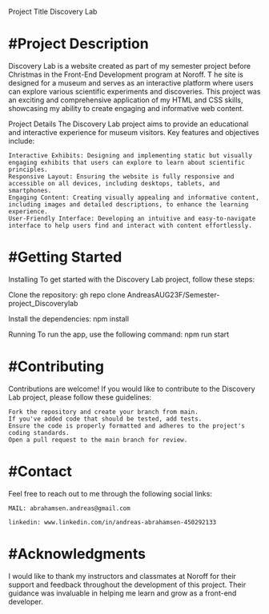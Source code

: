 Project Title
  Discovery Lab

# #Project Description
  Discovery Lab is a website created as part of my semester project before Christmas in the Front-End Development program at Noroff. T
  he site is designed for a museum and serves as an interactive platform where users can explore various scientific experiments and discoveries. 
  This project was an exciting and comprehensive application of my HTML and CSS skills, showcasing my ability to create engaging and informative web content.

Project Details
  The Discovery Lab project aims to provide an educational and interactive experience for museum visitors. Key features and objectives include:

    Interactive Exhibits: Designing and implementing static but visually engaging exhibits that users can explore to learn about scientific principles.
    Responsive Layout: Ensuring the website is fully responsive and accessible on all devices, including desktops, tablets, and smartphones.
    Engaging Content: Creating visually appealing and informative content, including images and detailed descriptions, to enhance the learning experience.
    User-Friendly Interface: Developing an intuitive and easy-to-navigate interface to help users find and interact with content effortlessly.

# #Getting Started
  Installing
    To get started with the Discovery Lab project, follow these steps:

  Clone the repository:
    gh repo clone AndreasAUG23F/Semester-project_Discoverylab
  
  Install the dependencies:
    npm install

  Running
    To run the app, use the following command:
    npm run start

# #Contributing
  Contributions are welcome! If you would like to contribute to the Discovery Lab project, please follow these guidelines:

    Fork the repository and create your branch from main.
    If you've added code that should be tested, add tests.
    Ensure the code is properly formatted and adheres to the project's coding standards.
    Open a pull request to the main branch for review.


# #Contact
  Feel free to reach out to me through the following social links:

    MAIL: abrahamsen.andreas@gmail.com

    linkedin: www.linkedin.com/in/andreas-abrahamsen-450292133

# #Acknowledgments
  I would like to thank my instructors and classmates at Noroff for their support and feedback throughout the development of this project. Their guidance was invaluable in helping me learn and grow as a front-end developer.
